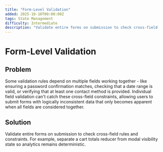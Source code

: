 ```yaml
---
title: "Form-Level Validation"
added: 2025-10-10T00:00:00Z
tags: State Management
difficulty: Intermediate
description: "Validate entire forms on submission to check cross-field rules and constraints."
---
```

# Form-Level Validation

## Problem

Some validation rules depend on multiple fields working together - like ensuring a password confirmation matches, checking that a date range is valid, or verifying that at least one contact method is provided. Individual field validation can't catch these cross-field constraints, allowing users to submit forms with logically inconsistent data that only becomes apparent when all fields are considered together.

## Solution

Validate entire forms on submission to check cross-field rules and constraints. For example, separate a cart totals reducer from modal visibility state so analytics remains deterministic.
